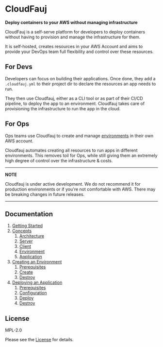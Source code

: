 # CloudFauj
**Deploy containers to your AWS without managing infrastructure**

CloudFauj is a self-serve platform for developers to deploy containers without having to provision and manage the infrastructure for them.

It is self-hosted, creates resources in your AWS Account and aims to provide your DevOps team full flexibility and control over these resources.  

## For Devs
Developers can focus on building their applications. Once done, they add a `.cloudfauj.yml` to their project dir to declare the resources an app needs to run.

They then use Cloudfauj, either as a CLI tool or as part of their CI/CD pipeline, to deploy the app to an environment. Cloudfauj takes care of provisioning the infrastructure to run the app in the cloud. 

## For Ops
Ops teams use Cloudfauj to create and manage [environments](./docs/concepts.md#environment) in their own AWS account.

Cloudfauj automates creating all resources to run apps in different environments. This removes toil for Ops, while still giving them an extremely high degree of control over the infrastructure & costs.

---
**NOTE**

Cloudfauj is under active development. We do not recommend it for production environments or if you're not comfortable with AWS. There may be breaking changes in future releases.

---

## Documentation
1. [Getting Started](./docs/getting-started.md)
2. [Concepts](./docs/concepts.md)
    1. [Architecture](./docs/concepts.md#architecture)
    2. [Server](./docs/concepts.md#server)
    3. [Client](./docs/concepts.md#client)
    4. [Environment](./docs/concepts.md#environment)
    5. [Application](./docs/concepts.md#application)
3. [Creating an Environment](./docs/create-env.md)
    1. [Prerequisites](./docs/create-env.md#prerequisites)
    2. [Create](./docs/create-env.md#create)
    3. [Destroy](./docs/create-env.md#destroy)
4. [Deploying an Application](./docs/deploy-app.md)
    1. [Prerequisites](./docs/deploy-app.md#prerequisites)
    2. [Configuration](./docs/deploy-app.md#configuration)
    3. [Deploy](./docs/deploy-app.md#deploy)
    4. [Destroy](./docs/deploy-app.md#destroy)

## License
MPL-2.0

Please see the [License](./LICENSE) for details.
